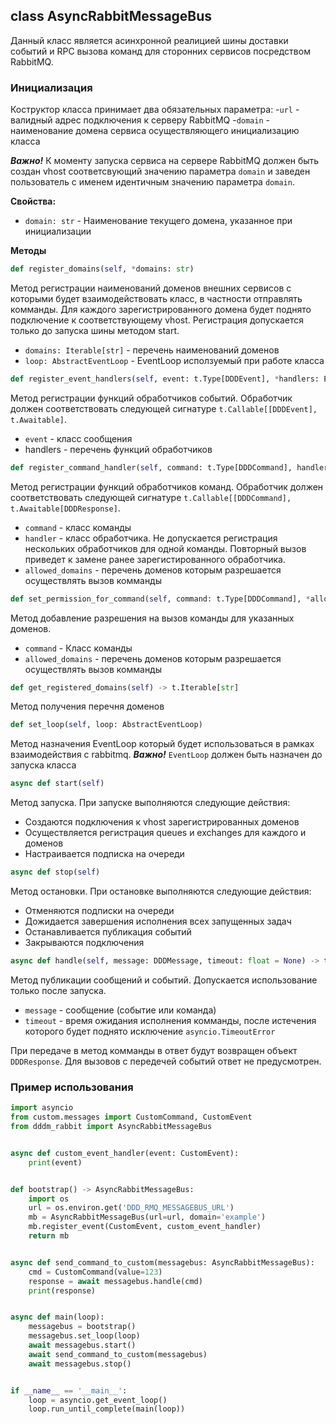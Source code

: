 ## class AsyncRabbitMessageBus

Данный класс является асинхронной реалицией шины доставки событий и RPC вызова команд
для сторонних сервисов посредством RabbitMQ.

### Инициализация

Коструктор класса принимает два обязательных параметра:
-`url` - валидный адрес подключения к серверу RabbitMQ
-`domain` - наименование домена сервиса осуществляющего инициализацию класса

**_Важно!_** К моменту запуска сервиса на сервере RabbitMQ должен быть создан
vhost соответсвующий значению параметра `domain` и заведен пользователь с именем
идентичным значению параметра `domain`.

**Свойства:**

- `domain: str` - Наименование текущего домена, указанное при инициализации

**Методы**

```python
def register_domains(self, *domains: str)
```

Метод регистрации наименований доменов внешних сервисов с которыми будет взаимодействовать класс,
в частности отправлять комманды. Для каждого зарегистрированного домена будет поднято подключение
к соответствующему vhost. Регистрация допускается только до запуска шины методом start.

- `domains: Iterable[str]` - перечень наименований доменов
- `loop: AbstractEventLoop` - EventLoop исползуемый при работе класса

```python
def register_event_handlers(self, event: t.Type[DDDEvent], *handlers: EventHandlerType)
```
Метод регистрации функций обработчиков событий.
Обработчик должен соответствовать следующей сигнатуре `t.Callable[[DDDEvent], t.Awaitable]`.

- `event` - класс сообщения
- handlers - перечень функций обработчиков

```python
def register_command_handler(self, command: t.Type[DDDCommand], handler: CommandHandlerType, *allowed_domains: str)
```
Метод регистрации функций обработчиков команд.
Обработчик должен соответствовать следующей сигнатуре `t.Callable[[DDDCommand], t.Awaitable[DDDResponse]`.

- `command` - класс команды
- `handler` - класс обработчика. Не допускается регистрация нескольких обработчиков для одной команды. 
Повторный вызов приведет к замене ранее зарегистированного обработчика.
- `allowed_domains` - перечень доменов которым разрешается осуществлять вызов комманды

```python
def set_permission_for_command(self, command: t.Type[DDDCommand], *allowed_domains: str)
```
Метод добавление разрешения на вызов команды для указанных доменов.

- `command` - Класс команды
- `allowed_domains` - перечень доменов которым разрешается осуществлять вызов комманды


```python
def get_registered_domains(self) -> t.Iterable[str]
```
Метод получения перечня доменов 

```python
def set_loop(self, loop: AbstractEventLoop)
```
Метод назначения EventLoop который будет использоваться в рамках взаимодействия с rabbitmq.
_**Важно!**_ `EventLoop` должен быть назначен до запуска класса



```python
async def start(self)
```
Метод запуска. При запуске выполняются следующие действия:
- Создаются подключения к vhost зарегистрированных доменов
- Осуществляется регистрация queues и exchanges для каждого и доменов
- Настраивается подписка на очереди

```python
async def stop(self)
```
Метод остановки. При остановке выполняются следующие действия:
- Отменяются подписки на очереди
- Дожидается завершения исполнения всех запущенных задач
- Останавливается публикация событий
- Закрываются подключения

```python
async def handle(self, message: DDDMessage, timeout: float = None) -> t.Optional[DDDResponse]:
```
Метод публикации сообщений и событий. Допускается использование только после запуска.
- `message` - сообщение (событие или команда)
- `timeout` - время ожидания исполнения комманды, после истечения которого будет поднято исключение `asyncio.TimeoutError`

При передаче в метод комманды в ответ будут возвращен объект `DDDResponse`. Для вызовов с передечей событий ответ не предусмотрен.


### Пример использования

```python
import asyncio
from custom.messages import CustomCommand, CustomEvent
from dddm_rabbit import AsyncRabbitMessageBus


async def custom_event_handler(event: CustomEvent):
    print(event)


def bootstrap() -> AsyncRabbitMessageBus:
    import os
    url = os.environ.get('DDD_RMQ_MESSAGEBUS_URL')
    mb = AsyncRabbitMessageBus(url=url, domain='example')
    mb.register_event(CustomEvent, custom_event_handler)
    return mb


async def send_command_to_custom(messagebus: AsyncRabbitMessageBus):
    cmd = CustomCommand(value=123)
    response = await messagebus.handle(cmd)
    print(response)


async def main(loop):
    messagebus = bootstrap()
    messagebus.set_loop(loop)
    await messagebus.start()
    await send_command_to_custom(messagebus)
    await messagebus.stop()


if __name__ == '__main__':
    loop = asyncio.get_event_loop()
    loop.run_until_complete(main(loop))

```
